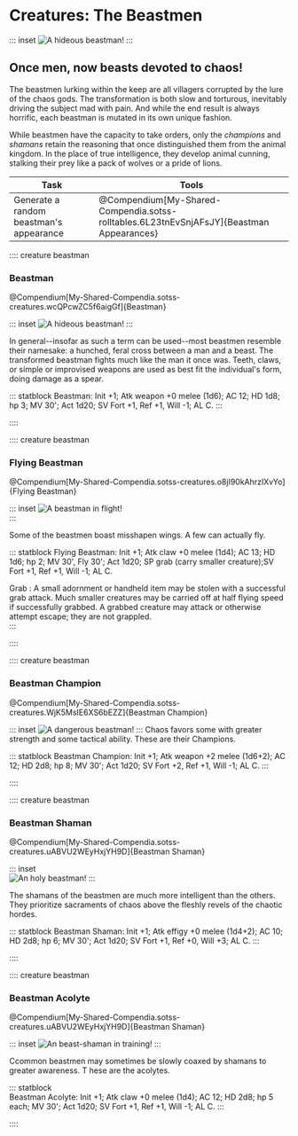 # Creatures: The Beastmen

::: inset 
![A hideous beastman!](../../assets/sailors-on-the-starless-sea/tokens/beastman%20(swollen%20humanoid).jpg) 
:::

## Once men, now beasts devoted to chaos!

The beastmen lurking within the keep are all villagers corrupted by the lure of the chaos gods. The transformation is both slow and torturous, inevitably driving the subject mad with pain. And while the end result is always horrific, each beastman is mutated in its own unique fashion.

While beastmen have the capacity to take orders, only the *champions* and *shamans* retain the reasoning that once distinguished them from the animal kingdom. In the place of true intelligence, they develop animal cunning, stalking their prey like a pack of wolves or a pride of lions.

| Task | Tools |
|--|--|
| Generate a random beastman's appearance | @Compendium[My-Shared-Compendia.sotss-rolltables.6L23tnEvSnjAFsJY]{Beastman Appearances} |



:::: creature beastman

### Beastman

@Compendium[My-Shared-Compendia.sotss-creatures.wcQPcwZC5f6aigGf]{Beastman} 

::: inset 
![A hideous beastman!](../../assets/sailors-on-the-starless-sea/tokens/beastman%20(swollen%20humanoid).jpg) 
:::

In general--insofar as such a term can be used--most beastmen resemble their namesake: a hunched, feral cross between a man and a beast. The transformed beastman fights much like the man it once was. Teeth, claws, or simple or improvised weapons are used as best fit the individual's form, doing damage as a spear.

::: statblock
Beastman: Init +1; Atk weapon +0 melee (1d6); AC 12; HD 1d8; hp 3; MV 30'; Act 1d20; SV Fort +1, Ref +1, Will -1; AL C.
:::


::::

:::: creature beastman

### Flying Beastman 
@Compendium[My-Shared-Compendia.sotss-creatures.o8jI90kAhrzIXvYo]{Flying Beastman} 

::: inset 
![A beastman in flight!](../../assets/sailors-on-the-starless-sea/tokens/beastman%20(swollen%20humanoid).jpg)  
:::  

Some of the beastmen boast misshapen wings. A few can actually fly.
 
::: statblock 
Flying Beastman: Init +1; Atk claw +0 melee (1d4); AC 13; HD 1d6; hp 2; MV 30', Fly 30'; Act 1d20; SP grab (carry smaller creature);SV Fort +1, Ref +1, Will -1; AL C.

Grab
: A small adornment or handheld item may be stolen with a successful grab attack. Much smaller creatures may be carried off at half flying speed if successfully grabbed. A grabbed creature may attack or otherwise attempt escape; they are not grappled.   
:::

::::

:::: creature beastman

### Beastman Champion

@Compendium[My-Shared-Compendia.sotss-creatures.WjK5MsIE6XS6bEZZ]{Beastman Champion}

::: inset 
![A dangerous beastman!](../../assets/sailors-on-the-starless-sea/tokens/beastman%20(swollen%20humanoid).jpg) 
:::
Chaos favors some with greater strength and some tactical ability. These are their Champions.

::: statblock
Beastman Champion: Init +1; Atk weapon +2 melee (1d6+2); AC 12; HD 2d8; hp 8; MV 30'; Act 1d20; SV Fort +2, Ref +1, Will -1; AL C. 
:::

::::



:::: creature beastman

### Beastman Shaman

@Compendium[My-Shared-Compendia.sotss-creatures.uABVU2WEyHxjYH9D]{Beastman Shaman}

::: inset  
![An holy beastman!](../../assets/sailors-on-the-starless-sea/tokens/beastman%20(swollen%20humanoid).jpg) 
:::

The shamans of the beastmen are much more intelligent than the others. They prioritize sacraments of chaos above the fleshly revels of the chaotic hordes.

::: statblock
Beastman Shaman: Init +1; Atk effigy +0 melee (1d4+2); AC 10; HD 2d8; hp 6; MV 30'; Act 1d20; SV Fort +1, Ref +0, Will +3; AL C.
:::
 
::::

:::: creature beastman

### Beastman Acolyte

@Compendium[My-Shared-Compendia.sotss-creatures.uABVU2WEyHxjYH9D]{Beastman Shaman}

::: inset 
![An beast-shaman in training!](../../assets/sailors-on-the-starless-sea/tokens/beastman%20(swollen%20humanoid).jpg) 
:::

Ccommon beastmen may sometimes be slowly coaxed by shamans to greater awareness. T hese are the acolytes.
 
::: statblock  
Beastman Acolyte: Init +1; Atk claw +0 melee (1d4); AC 12; HD 2d8; hp 5 each; MV 30'; Act 1d20; SV Fort +1, Ref +1, Will -1; AL C.
:::

:::: 